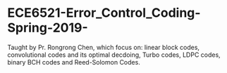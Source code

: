 # ECE6521-Error_Control_Coding-Spring-2019-
Taught by Pr. Rongrong Chen, which focus on: linear block codes, convolutional codes and its optimal decdoing, Turbo codes, LDPC codes, binary BCH codes and Reed-Solomon Codes.
